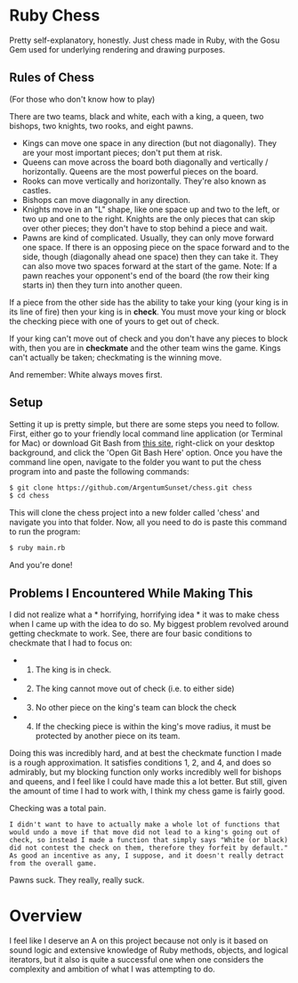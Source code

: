 # Ruby Chess

Pretty self-explanatory, honestly. Just chess made in Ruby, with the Gosu Gem used for underlying rendering and drawing purposes.

## Rules of Chess
(For those who don't know how to play)

There are two teams, black and white, each with a king, a queen, two bishops, two knights, two rooks, and eight pawns.

- Kings can move one space in any direction (but not diagonally). They are your most important pieces; don't put them at risk.
- Queens can move across the board both diagonally and vertically / horizontally. Queens are the most powerful pieces on the board.
- Rooks can move vertically and horizontally. They're also known as castles.
- Bishops can move diagonally in any direction.
- Knights move in an "L" shape, like one space up and two to the left, or two up and one to the right. Knights are the only pieces that can skip over other pieces; they don't have to stop behind a piece and wait.
- Pawns are kind of complicated. Usually, they can only move forward one space. If there is an opposing piece on the space forward and to the side, though (diagonally ahead one space) then they can take it. They can also move two spaces forward at the start of the game. Note: If a pawn reaches your opponent's end of the board (the row their king starts in) then they turn into another queen.

If a piece from the other side has the ability to take your king (your king is in its line of fire) then your king is in **check**. You must move your king or block the checking piece with one of yours to get out of check.

If your king can't move out of check and you don't have any pieces to block with, then you are in **checkmate** and the other team wins the game. Kings can't actually be taken; checkmating is the winning move.

And remember: White always moves first.

## Setup

Setting it up is pretty simple, but there are some steps you need to follow. First, either go to your friendly local command line application (or Terminal for Mac) or download Git Bash from [this site](https://git-scm.com/downloads), right-click on your desktop background, and click the 'Open Git Bash Here' option. Once you have the command line open, navigate to the folder you want to put the chess program into and paste the following commands: 

```sh
$ git clone https://github.com/ArgentumSunset/chess.git chess
$ cd chess
```

This will clone the chess project into a new folder called 'chess' and navigate you into that folder. Now, all you need to do is paste this command to run the program:

```sh
$ ruby main.rb
```

And you're done!

## Problems I Encountered While Making This

I did not realize what a * horrifying, horrifying idea * it was to make chess when I came up with the idea to do so. My biggest problem revolved around getting checkmate to work. See, there are four basic conditions to checkmate that I had to focus on:

- 1. The king is in check.
- 2. The king cannot move out of check (i.e. to either side)
- 3. No other piece on the king's team can block the check
- 4. If the checking piece is within the king's move radius, it must be protected by another piece on its team.

Doing this was incredibly hard, and at best the checkmate function I made is a rough approximation. It satisfies conditions 1, 2, and 4, and does so admirably, but my blocking function only works incredibly well for bishops and queens, and I feel like I could have made this a lot better. But still, given the amount of time I had to work with, I think my chess game is fairly good.


Checking was a total pain.

	I didn't want to have to actually make a whole lot of functions that would undo a move if that move did not lead to a king's going out of check, so instead I made a function that simply says "White (or black) did not contest the check on them, therefore they forfeit by default." As good an incentive as any, I suppose, and it doesn't really detract from the overall game.

Pawns suck. They really, really suck.

# Overview

I feel like I deserve an A on this project because not only is it based on sound logic and extensive knowledge of Ruby methods, objects, and logical iterators, but it also is quite a successful one when one considers the complexity and ambition of what I was attempting to do.







